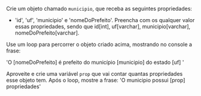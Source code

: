 

Crie um objeto chamado `municipio`, que receba as seguintes propriedades:

- 'id', 'uf', 'municipio' e 'nomeDoPrefeito'. Preencha com os qualquer valor essas propriedades, sendo que id[int], uf[varchar], municipio[varchar], nomeDoPrefeito[varchar].

Use um loop para percorrer o objeto criado acima, mostrando no console
a frase:

'O [nomeDoPrefeito] é prefeito do município [municipio] do estado [uf] '

Aproveite e crie uma variável `prop` que vai contar quantas propriedades
esse objeto tem.
Após o loop, mostre a frase:
'O municipio possui [prop] propriedades'


